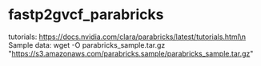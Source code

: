 # fastp2gvcf_parabricks
tutorials: 
https://docs.nvidia.com/clara/parabricks/latest/tutorials.html\n
Sample data: 
wget -O parabricks_sample.tar.gz "https://s3.amazonaws.com/parabricks.sample/parabricks_sample.tar.gz"
